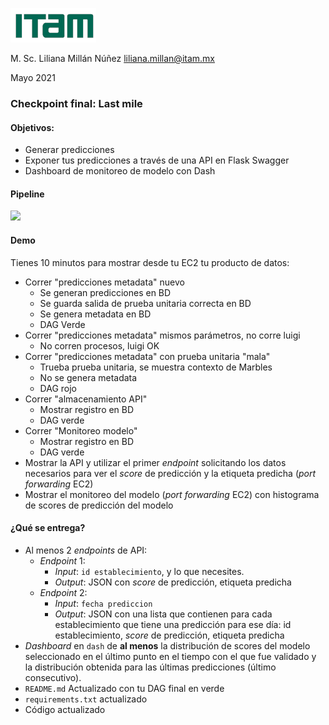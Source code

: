 ![](./images/itam_logo.png)

M. Sc. Liliana Millán Núñez liliana.millan@itam.mx

Mayo 2021

### Checkpoint final: Last mile

#### **Objetivos:**

+ Generar predicciones
+ Exponer tus predicciones a través de una API en Flask Swagger
+ Dashboard de monitoreo de modelo con Dash


#### Pipeline

![](./images/checkpoint_7.png)

#### Demo

Tienes 10 minutos para mostrar desde tu EC2 tu producto de datos:

+ Correr "predicciones metadata" nuevo
  + Se generan predicciones en BD
  + Se guarda salida de prueba unitaria correcta en BD
  + Se genera metadata en BD
  + DAG Verde
+ Correr "predicciones metadata" mismos parámetros, no corre luigi
  + No corren procesos, luigi OK
+ Correr "predicciones metadata" con prueba unitaria "mala"
  + Trueba prueba unitaria, se muestra contexto de Marbles
  + No se genera metadata
  + DAG rojo
+ Correr "almacenamiento API"
  + Mostrar registro en BD
  + DAG verde
+ Correr "Monitoreo modelo"
  + Mostrar registro en BD
  + DAG verde
+ Mostrar la API y utilizar el primer *endpoint* solicitando los datos necesarios para ver el *score* de predicción y la etiqueta predicha (*port forwarding* EC2)
+ Mostrar el monitoreo del modelo (*port forwarding* EC2) con histograma de scores de predicción del modelo

#### ¿Qué se entrega?

+ Al menos 2 *endpoints* de API:
  + *Endpoint* 1:
    + *Input*: `id establecimiento`, y lo que necesites.
    + *Output*: JSON con *score* de predicción, etiqueta predicha
  + *Endpoint* 2:
    + *Input*: `fecha prediccion`
    + *Output*: JSON con una lista que contienen para cada establecimiento que tiene una predicción para ese día: id establecimiento, *score* de predicción, etiqueta predicha
+ *Dashboard* en `dash` de **al menos** la distribución de scores del modelo seleccionado en el último punto en el tiempo con el que fue validado y la distribución obtenida para las últimas predicciones (último consecutivo).
+ `README.md` Actualizado con tu DAG final en verde
+ `requirements.txt` actualizado
+ Código actualizado
